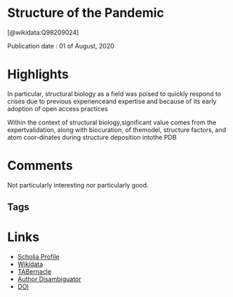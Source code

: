 
Structure of the Pandemic
=========================
  
  [@wikidata:Q98209024]  
  
Publication date : 01 of August, 2020  

# Highlights

In particular, structural biology as a field was poised to quickly respond to crises due to previous experienceand expertise and because of its early adoption of open access practices

Within the context of structural biology,significant value comes from the expertvalidation, along with biocuration, of themodel, structure factors, and atom coor-dinates during structure deposition intothe PDB

# Comments

Not particularly interesting nor particularly good.

## Tags

# Links
  
 * [Scholia Profile](https://scholia.toolforge.org/work/Q98209024)  
 * [Wikidata](https://www.wikidata.org/wiki/Q98209024)  
 * [TABernacle](https://tabernacle.toolforge.org/?#/tab/manual/Q98209024/P921%3BP4510)  
 * [Author Disambiguator](https://author-disambiguator.toolforge.org/work_item_oauth.php?id=Q98209024&batch_id=&match=1&author_list_id=&doit=Get+author+links+for+work)  
 * [DOI](https://doi.org/10.1016/J.STR.2020.07.007)  
